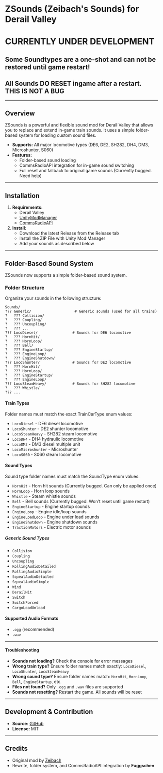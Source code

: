 # ZSounds (Zeibach's Sounds) for Derail Valley

# CURRENTLY UNDER DEVELOPMENT
## Some Soundtypes are a one-shot and can not be restored until game restart!
## All Sounds DO RESET ingame after a restart. THIS IS NOT A BUG

---

## Overview
ZSounds is a powerful and flexible sound mod for Derail Valley that allows you to replace and extend in-game train sounds. It uses a simple folder-based system for loading custom sound files.

- **Supports:** All major locomotive types (DE6, DE2, SH282, DH4, DM3, Microshunter, S060)
- **Features:**
  - Folder-based sound loading
  - CommsRadioAPI integration for in-game sound switching
  - Full reset and fallback to original game sounds (Currently bugged. Need help)

---

## Installation
1. **Requirements:**
   - Derail Valley
   - [UnityModManager](https://www.nexusmods.com/site/mods/21)
   - [CommsRadioAPI](https://www.nexusmods.com/derailvalley/mods/813)
2. **Install:**
   - Download the latest Release from the Release tab
   - Install the ZIP File with Unity Mod Manager
   - Add your sounds as described below

---

## Folder-Based Sound System

ZSounds now supports a simple folder-based sound system.

### Folder Structure
Organize your sounds in the following structure:

```
Sounds/
??? Generic/                    # Generic sounds (used for all trains)
?   ??? Collision/
?   ??? Coupling/
?   ??? Uncoupling/
?   ??? ...
??? LocoDiesel/                # Sounds for DE6 locomotive
?   ??? HornHit/
?   ??? HornLoop/
?   ??? Bell/
?   ??? EngineStartup/
?   ??? EngineLoop/
?   ??? EngineShutdown/
??? LocoShunter/               # Sounds for DE2 locomotive  
?   ??? HornHit/
?   ??? HornLoop/
?   ??? EngineStartup/
?   ??? EngineLoop/
??? LocoSteamHeavy/            # Sounds for SH282 locomotive
?   ??? Whistle/
??? ...
```

#### Train Types
Folder names must match the exact TrainCarType enum values:
- `LocoDiesel` - DE6 diesel locomotive
- `LocoShunter` - DE2 shunter locomotive  
- `LocoSteamHeavy` - SH282 steam locomotive
- `LocoDH4` - DH4 hydraulic locomotive
- `LocoDM3` - DM3 diesel multiple unit
- `LocoMicroshunter` - Microshunter
- `LocoS060` - S060 steam locomotive

#### Sound Types
Sound type folder names must match the SoundType enum values:
- `HornHit` - Horn hit sounds (Currently bugged. Can only be applied once)
- `HornLoop` - Horn loop sounds  
- `Whistle` - Steam whistle sounds
- `Bell` - Bell sounds (Currently bugged. Won't reset until game restart)
- `EngineStartup` - Engine startup sounds
- `EngineLoop` - Engine idle/loop sounds
- `EngineLoadLoop` - Engine under load sounds
- `EngineShutdown` - Engine shutdown sounds
- `TractionMotors` - Electric motor sounds

##### Generic Sound Types
- `Collision`
- `Coupling`
- `Uncoupling`
- `RollingAudioDetailed`
- `RollingAudioSimple`
- `SquealAudioDetailed`
- `SquealAudioSimple`
- `Wind`
- `DerailHit`
- `Switch`
- `SwitchForced`
- `CargoLoadUnload`

#### Supported Audio Formats
- `.ogg` (recommended)
- `.wav`

---


#### Troubleshooting
- **Sounds not loading?** Check the console for error messages
- **Wrong train type?** Ensure folder names match exactly: `LocoDiesel`, `LocoShunter`, `LocoSteamHeavy`
- **Wrong sound type?** Ensure folder names match: `HornHit`, `HornLoop`, `Bell`, `EngineStartup`, etc.
- **Files not found?** Only `.ogg` and `.wav` files are supported
- **Sounds not resetting?** Restart the game. All sounds will be reset

---


## Development & Contribution
- **Source:** [GitHub](https://github.com/Fuggschen/dv-zsounds)
- **License:** MIT

---

## Credits
- Original mod by [Zeibach](https://github.com/mspielberg/dv-zsounds)
- Rewrite, folder system, and CommsRadioAPI integration by **Fuggschen**

